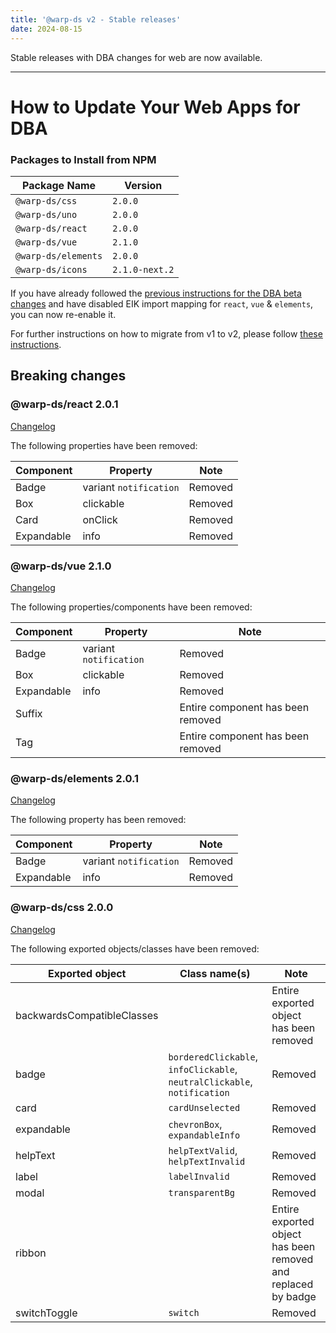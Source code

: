 ```yaml
---
title: '@warp-ds v2 - Stable releases'
date: 2024-08-15
---
```


Stable releases with DBA changes for web are now available.

---

# How to Update Your Web Apps for DBA

### Packages to Install from NPM

| Package Name        | Version        |
|---------------------|----------------|
| `@warp-ds/css`      | `2.0.0`        |
| `@warp-ds/uno`      | `2.0.0`        |
| `@warp-ds/react`    | `2.0.0`        |
| `@warp-ds/vue`      | `2.1.0`        |
| `@warp-ds/elements` | `2.0.0`        |
| `@warp-ds/icons`    | `2.1.0-next.2` |

If you have already followed the [previous instructions for the DBA beta changes](https://warp-ds.github.io/tech-docs/blog/posts/2024/warp-2-0) and have disabled EIK import mapping for `react`, `vue` & `elements`, you can now re-enable it.

For further instructions on how to migrate from v1 to v2, please follow [these instructions](https://warp-ds.github.io/tech-docs/blog/posts/2024/warp-2-0#migrating-from-v1-to-v2).

## Breaking changes
### @warp-ds/react 2.0.1
[Changelog](https://github.com/warp-ds/react/releases/tag/v2.0.0)

The following properties have been removed:

| Component  | Property               | Note                              |
|------------|------------------------|-----------------------------------|
| Badge      | variant `notification` | Removed                           |
| Box        | clickable              | Removed                           |
| Card       | onClick                | Removed                           |
| Expandable | info                   | Removed                           |


### @warp-ds/vue 2.1.0
[Changelog](https://github.com/warp-ds/vue/releases/tag/v2.1.0)

The following properties/components have been removed:

| Component  | Property               | Note                              |
|------------|------------------------|-----------------------------------|
| Badge      | variant `notification` | Removed                           |
| Box        | clickable              | Removed                           |
| Expandable | info                   | Removed                           |
| Suffix     |                        | Entire component has been removed |
| Tag        |                        | Entire component has been removed |

### @warp-ds/elements 2.0.1
[Changelog](https://github.com/warp-ds/elements/releases/tag/v2.0.0)

The following property has been removed:

| Component  | Property               | Note                              |
|------------|------------------------|-----------------------------------|
| Badge      | variant `notification` | Removed                           |
| Expandable | info                   | Removed                           |

### @warp-ds/css 2.0.0
[Changelog](https://github.com/warp-ds/css/releases/tag/v2.0.0)

The following exported objects/classes have been removed:

| Exported object            | Class name(s)                                                            | Note                                                          |
|----------------------------|--------------------------------------------------------------------------|---------------------------------------------------------------|
| backwardsCompatibleClasses |                                                                          | Entire exported object has been removed                       |
| badge                      | `borderedClickable`, `infoClickable`, `neutralClickable`, `notification` | Removed                                                       |
| card                       | `cardUnselected`                                                         | Removed                                                       |
| expandable                 | `chevronBox`, `expandableInfo`                                           | Removed                                                       |
| helpText                   | `helpTextValid`, `helpTextInvalid`                                       | Removed                                                       |
| label                      | `labelInvalid`                                                           | Removed                                                       |
| modal                      | `transparentBg`                                                          | Removed                                                       |
| ribbon                     |                                                                          | Entire exported object has been removed and replaced by badge |
| switchToggle               | `switch`                                                                 | Removed                                                       |



